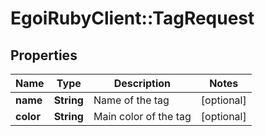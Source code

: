 # EgoiRubyClient::TagRequest

## Properties
Name | Type | Description | Notes
------------ | ------------- | ------------- | -------------
**name** | **String** | Name of the tag | [optional] 
**color** | **String** | Main color of the tag | [optional] 


